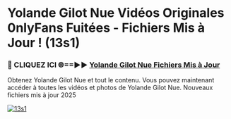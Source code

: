 # Yolande Gilot Nue Vidéos Originales 0nlyFans Fuitées - Fichiers Mis à Jour ! (13s1)

<h3>🔴 CLIQUEZ ICI 🌐==►► <a href="https://tinyurl.com/2pmr4ezf" rel="nofollow">Yolande Gilot Nue Fichiers Mis à Jour</a></h3>

Obtenez Yolande Gilot Nue et tout le contenu. Vous pouvez maintenant accéder à toutes les vidéos et photos de Yolande Gilot Nue. Nouveaux fichiers mis à jour 2025

[![13s1](https://i.imgur.com/6SNvagu.gif)](https://tinyurl.com/2pmr4ezf)
